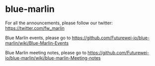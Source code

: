 # blue-marlin

For all the announcements, please follow our twitter: https://twitter.com/fw_marlin

Blue Marlin events, please go to https://github.com/Futurewei-io/blue-marlin/wiki/Blue-Marlin-Events

Blue Marlin meeting notes, please go to https://github.com/Futurewei-io/blue-marlin/wiki/blue-marlin-Meeting-notes 

